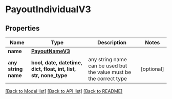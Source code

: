 # PayoutIndividualV3


## Properties
Name | Type | Description | Notes
------------ | ------------- | ------------- | -------------
**name** | [**PayoutNameV3**](PayoutNameV3.md) |  | 
**any string name** | **bool, date, datetime, dict, float, int, list, str, none_type** | any string name can be used but the value must be the correct type | [optional]

[[Back to Model list]](../README.md#documentation-for-models) [[Back to API list]](../README.md#documentation-for-api-endpoints) [[Back to README]](../README.md)



